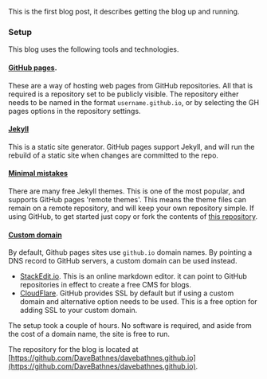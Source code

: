 This is the first blog post, it describes getting the blog up and running.

### Setup

This blog uses the following tools and technologies.

#### [GitHub pages](https://pages.github.com/). 

These are a way of hosting web pages from GitHub repositories. All that is required is a repository set to be publicly visible. The repository either needs to be named in the format `username.github.io`, or by selecting the GH pages options in the repository settings.

#### [Jekyll](https://jekyllrb.com/)

This is a static site generator. GitHub pages support Jekyll, and will run the rebuild of a static site when changes are committed to the repo.

#### [Minimal mistakes](https://mmistakes.github.io/minimal-mistakes/)

There are many free Jekyll themes. This is one of the most popular, and supports GitHub pages 'remote themes'. This means the theme files can remain on a remote repository, and will keep your own repository simple. If using GitHub, to get started just copy or fork the contents of [this repository](https://github.com/mmistakes/mm-github-pages-starter).

#### [Custom domain](https://help.github.com/en/github/working-with-github-pages/configuring-a-custom-domain-for-your-github-pages-site)

By default, Github pages sites use `github.io` domain names. By pointing a DNS record to GitHub servers, a custom domain can be used instead.
- [StackEdit.io](). This is an online markdown editor. it can point to GitHub repositories in effect to create a free CMS for blogs.
- [CloudFlare](https://www.cloudflare.com/en-gb/). GitHub provides SSL by default but if using a custom domain and alternative option needs to be used. This is a free option for adding SSL to your custom domain.

The setup took a couple of hours. No software is required, and aside from the cost of a domain name, the site is free to run.

The repository for the blog is located at [https://github.com/DaveBathnes/davebathnes.github.io](https://github.com/DaveBathnes/davebathnes.github.io).

<!--stackedit_data:
eyJwcm9wZXJ0aWVzIjoidGl0bGU6IFwiU2V0dGluZyB1cCBhIG
Jsb2dcIlxuZGF0ZTogMjAyMC0wMS0zMVQxNjowMFxuY2F0ZWdv
cmllczpcbiAgLSBibG9nXG50YWdzOlxuICAtIEpla3lsbFxuIC
AtIE1hcmtkb3duXG4gIC0gTWVybWFpZFxuICAtIEJsb2dcbnB1
Ymxpc2hlZDogZmFsc2VcblxuXG5cbiIsImhpc3RvcnkiOlstND
gzMzQ5MTIxLC04MDA0MDQ3ODYsMTcwODEyMTg4NiwtNzY3MTE3
NDI5LDkyMjg2Njc4NiwtMTE3MzgzNjg2MiwxNDY4MTA5NzQ4LC
0yMTIyNDAwNTUzLC0xNDY1Nzk3MDg1LC05ODY1ODY5NzQsNDI5
MDEwMzA5LDUxMTgxMjcwM119
-->